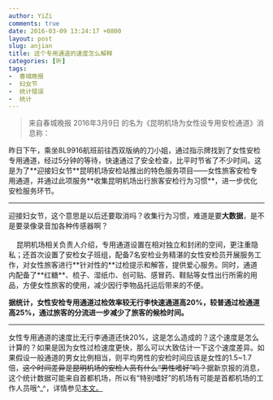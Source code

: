 ```yaml
---
author: YiZi
comments: true
date: 2016-03-09 13:24:17 +0800
layout: post
slug: anjian
title: 这个专用通道的速度怎么解释
categories: [听]
tags:
-  春城晚报
-  妇女节
-  统计错误
-  统计
---
```

<div class="quote"> <blockquote>
    	来自春城晚报 2016年3月9日 的名为《昆明机场为女性设专用安检通道》消息称：
    </blockquote>
</div>
昨日下午，乘坐8L9916航班前往西双版纳的刀小姐，通过指示牌找到了女性安检专用通道，经过5分钟的等待，快速通过了安全检查，比平时节省了不少时间。这是为了**迎接妇女节**昆明机场安检站推出的特色服务项目——女性旅客安检专用通道，并通过此项服务**收集昆明机场出行旅客安检行为习惯**，进一步优化安检服务环节。

<hr/>
<div class="commentsonquote">
<div class="yizi">迎接妇女节，这个意思是以后还要取消吗？收集行为习惯，难道是要<strong>大数据</strong>，是不是要录像录音加各种传感器啊？</div>
</div>
<br/>
    昆明机场相关负责人介绍，专用通道设置在相对独立和封闭的空间，更注重隐私；还首次设置了安检女子班组，配备7名安检业务精湛的女性安检员开展服务工作，对女性旅客进行**针对性的**过检提示和解答，提供爱心服务。同时，通道内配备了**红糖**、梳子、湿纸巾、创可贴、感冒药、鞋贴等女性出行所需的用品，方便女性旅客的使用，减少因行李物品托运后带来的不便。

**据统计，女性安检专用通道过检效率较无行李快速通道高20%，较普通过检通道高25%，通过旅客的分流进一步减少了旅客的候检时间。**
<hr/>
<div class="commentsonquote">
<div class="yizi">女性专用通道的速度比无行李通道还快20%，这是怎么造成的？这个速度是怎么计算的？如果是因为女性过检速度更快，那么可以大致估计一下这个速度差异。如果假设一般通道的男女比例相当，则平均男性的安检时间应该是女性的1.5~1.7倍，<del>这个时间差异是昆明机场的安检人员有什么“男性嗜好”吗？</del>据新京报的消息，这个统计数据可能来自首都机场，所以有“特别嗜好”的机场有可能是首都机场的工作人员哦^_^，详情参见<a href="{% post_url 2016-03-15-anjian0315 %}">本文。</a></div>
</div>

